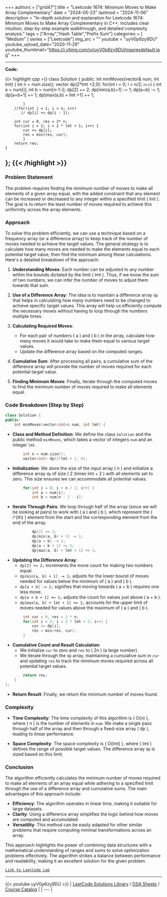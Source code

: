 
+++
authors = ["grid47"]
title = "Leetcode 1674: Minimum Moves to Make Array Complementary"
date = "2024-05-23"
lastmod = "2024-11-06"
description = "In-depth solution and explanation for Leetcode 1674: Minimum Moves to Make Array Complementary in C++. Includes clear intuition, step-by-step example walkthrough, and detailed complexity analysis."
tags = ["Array","Hash Table","Prefix Sum"]
categories = [
    "Medium"
]
series = ["Leetcode"]
img_src = ""
youtube = "uyV0p6zy9DU"
youtube_upload_date="2020-11-29"
youtube_thumbnail="https://i.ytimg.com/vi/uyV0p6zy9DU/maxresdefault.jpg"
+++



---
**Code:**

{{< highlight cpp >}}
class Solution {
public:
    int minMoves(vector<int>& num, int lmt) {
        int n = num.size();
        vector<int> dp(2*lmt +2,0);
        for(int i = 0; i < n/2; i++) {
            int a = num[i];
            int b = num[n-1-i];
            dp[2] += 2;
            dp[min(a,b)+1] -= 1;
            dp[a+b] -= 1;
            dp[a+b+1] += 1;
            dp[max(a,b) + lmt +1] += 1;
            
            }
        //for(int i = 1; i < n; i++)
           // dp[i] += dp[i - 1];
        
        int cur = 0, res = 2* n;
        for(int i = 2; i < 2 * lmt + 1; i++) {
            cur += dp[i];
            res = min(res, cur);
            }
        return res;
    }
};
{{< /highlight >}}
---

### Problem Statement

The problem requires finding the minimum number of moves to make all elements of a given array equal, with the added constraint that any element can be increased or decreased to any integer within a specified limit \( lmt \). The goal is to return the least number of moves required to achieve this uniformity across the array elements.

### Approach

To solve this problem efficiently, we can use a technique based on a frequency array (or a difference array) to keep track of the number of moves needed to achieve the target values. The general strategy is to calculate how many moves are needed to make the elements equal to each potential target value, then find the minimum among these calculations. Here's a detailed breakdown of the approach:

1. **Understanding Moves**: Each number can be adjusted to any number within the bounds dictated by the limit \( lmt \). Thus, if we know the sum of two numbers, we can infer the number of moves to adjust them towards that sum.

2. **Use of a Difference Array**: The idea is to maintain a difference array `dp` that helps in calculating how many numbers need to be changed to achieve specific target values. This array will help us efficiently compute the necessary moves without having to loop through the numbers multiple times.

3. **Calculating Required Moves**:
   - For each pair of numbers \( a \) and \( b \) in the array, calculate how many moves it would take to make them equal to various target values.
   - Update the difference array based on the computed ranges.

4. **Cumulative Sum**: After processing all pairs, a cumulative sum of the difference array will provide the number of moves required for each potential target value.

5. **Finding Minimum Moves**: Finally, iterate through the computed moves to find the minimum number of moves required to make all elements equal.

### Code Breakdown (Step by Step)

```cpp
class Solution {
public:
    int minMoves(vector<int>& num, int lmt) {
```
- **Class and Method Definition**: We define the class `Solution` and the public method `minMoves`, which takes a vector of integers `num` and an integer `lmt`.

```cpp
        int n = num.size();
        vector<int> dp(2*lmt + 2, 0);
```
- **Initialization**: We store the size of the input array \( n \) and initialize a difference array `dp` of size \( 2 \times lmt + 2 \) with all elements set to zero. This size ensures we can accommodate all potential values.

```cpp
        for(int i = 0; i < n / 2; i++) {
            int a = num[i];
            int b = num[n - 1 - i];
```
- **Iterate Through Pairs**: We loop through half of the array (since we will be looking at pairs) to work with \( a \) and \( b \), which represent the \( i^{th} \) element from the start and the corresponding element from the end of the array.

```cpp
            dp[2] += 2;
            dp[min(a, b) + 1] -= 1;
            dp[a + b] -= 1;
            dp[a + b + 1] += 1;
            dp[max(a, b) + lmt + 1] += 1;
```
- **Updating the Difference Array**:
    - `dp[2] += 2;` increments the move count for making two numbers equal.
    - `dp[min(a, b) + 1] -= 1;` adjusts for the lower bound of moves needed for values below the minimum of \( a \) and \( b \).
    - `dp[a + b] -= 1;` signifies that moving towards \( a + b \) requires one less move.
    - `dp[a + b + 1] += 1;` adjusts the count for values just above \( a + b \).
    - `dp[max(a, b) + lmt + 1] += 1;` accounts for the upper limit of moves needed for values above the maximum of \( a \) and \( b \).

```cpp
        int cur = 0, res = 2 * n;
        for(int i = 2; i < 2 * lmt + 1; i++) {
            cur += dp[i];
            res = min(res, cur);
        }
```
- **Cumulative Count and Result Calculation**:
    - We initialize `cur` to zero and `res` to \( 2n \) (a large number).
    - We iterate through the `dp` array, maintaining a cumulative sum in `cur` and updating `res` to track the minimum moves required across all potential target values.

```cpp
        return res;
    }
};
```
- **Return Result**: Finally, we return the minimum number of moves found.

### Complexity

- **Time Complexity**: The time complexity of this algorithm is \( O(n) \), where \( n \) is the number of elements in `num`. We make a single pass through half of the array and then through a fixed-size array \( dp \), leading to linear performance.

- **Space Complexity**: The space complexity is \( O(lmt) \), where \( lmt \) defines the range of possible target values. The difference array `dp` is sized based on this limit.

### Conclusion

The algorithm efficiently calculates the minimum number of moves required to make all elements of an array equal while adhering to a specified limit through the use of a difference array and cumulative sums. The main advantages of this approach include:

- **Efficiency**: The algorithm operates in linear time, making it suitable for large datasets.
- **Clarity**: Using a difference array simplifies the logic behind how moves are computed and accumulated.
- **Versatility**: This method can be easily adapted for other similar problems that require computing minimal transformations across an array.

This approach highlights the power of combining data structures with a mathematical understanding of ranges and sums to solve optimization problems effectively. The algorithm strikes a balance between performance and readability, making it an excellent solution for the given problem.

[`Link to LeetCode Lab`](https://leetcode.com/problems/minimum-moves-to-make-array-complementary/description/)

---
{{< youtube uyV0p6zy9DU >}}
| [LeetCode Solutions Library](https://grid47.xyz/leetcode/) / [DSA Sheets](https://grid47.xyz/sheets/) / [Course Catalog](https://grid47.xyz/courses/) |
| --- |
